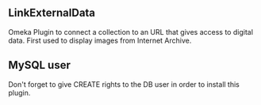 ## LinkExternalData
Omeka Plugin to connect a collection to an URL that gives access to digital data.
First used to display images from Internet Archive.

## MySQL user
Don't forget to give CREATE rights to the DB user in order to install this plugin.